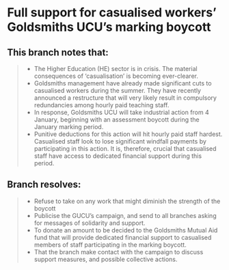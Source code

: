 # Full support for casualised workers’ Goldsmiths UCU’s marking boycott
 
## This branch notes that:
 
> - The Higher Education (HE) sector is in crisis. The material consequences of ‘casualisation’ is becoming ever-clearer. 
> - Goldsmiths management have already made significant cuts to casualised workers during the summer. They have recently announced a restructure that will very likely result in compulsory redundancies among hourly paid teaching staff. 
> - In response, Goldsmiths UCU will take industrial action from 4 January, beginning with an assessment boycott during the January marking period. 
> - Punitive deductions for this action will hit hourly paid staff hardest. Casualised staff look to lose significant windfall payments by participating in this action. It is, therefore, crucial that casualised staff have access to dedicated financial support during this period.    
 
## Branch resolves:
 
> - Refuse to take on any work that might diminish the strength of the boycott
> - Publicise the GUCU’s campaign, and send to all branches asking for messages of solidarity and support. 
> - To donate an amount to be decided to the Goldsmiths Mutual Aid fund that will provide dedicated financial support to casualised members of staff participating in the marking boycott.  
> - That the branch make contact with the campaign to discuss support measures, and possible collective actions.
